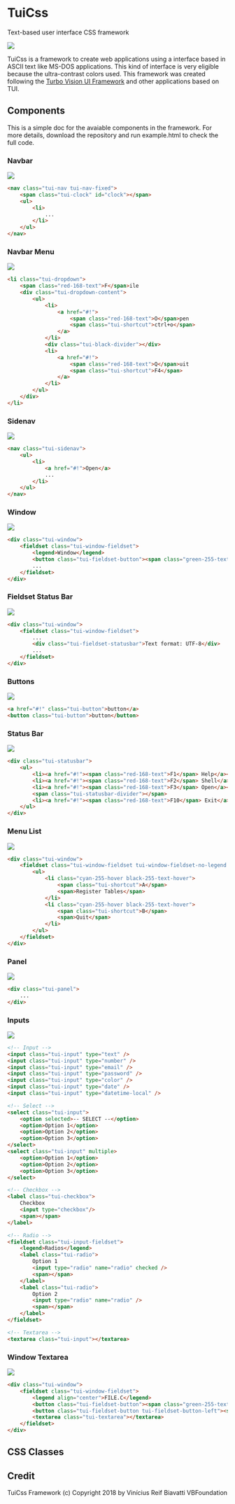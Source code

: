 # TuiCss
Text-based user interface CSS framework

<img src="https://image.ibb.co/gdAYN9/tuiCSS.png"/>

TuiCss is a framework to create web applications using a interface based in ASCII text like MS-DOS applications. This kind of interface is very eligible because the ultra-contrast colors used. This framework was created following the <a href="https://en.wikipedia.org/wiki/Turbo_Vision">Turbo Vision UI Framework</a> and other applications based on TUI. 

## Components

This is a simple doc for the avaiable components in the framework. For more details, download the repository and run example.html to check the full code.

### Navbar
<img src="https://image.ibb.co/fACzUp/tui_nav.png"/>

```html
<nav class="tui-nav tui-nav-fixed">
    <span class="tui-clock" id="clock"></span>
    <ul>
        <li>
            ...
        </li>
    </ul>
</nav>
```

### Navbar Menu
<img src="https://image.ibb.co/kv0Tpp/tui_menu.png"/>

```html
<li class="tui-dropdown">
    <span class="red-168-text">F</span>ile
    <div class="tui-dropdown-content">
        <ul>
            <li>
                <a href="#!">
                    <span class="red-168-text">O</span>pen
                    <span class="tui-shortcut">ctrl+o</span>
                </a>
            </li>
            <div class="tui-black-divider"></div>
            <li>
                <a href="#!">
                    <span class="red-168-text">Q</span>uit
                    <span class="tui-shortcut">F4</span>
                </a>
            </li>
        </ul>
    </div>
</li>
```

### Sidenav
<img src="https://image.ibb.co/ci06aU/tui_sidenav.png"/>

```html
<nav class="tui-sidenav">
    <ul>
        <li>
            <a href="#!">Open</a>
            ...
        </li>
    </ul>
</nav>
```

### Window
<img src="https://image.ibb.co/jcRMs9/tui_window.png"/>

```html
<div class="tui-window">
    <fieldset class="tui-window-fieldset">
        <legend>Window</legend>
        <button class="tui-fieldset-button"><span class="green-255-text">■</span></button>
        ...
    </fieldset>
</div>
```

### Fieldset Status Bar
<img src="https://image.ibb.co/grD4ep/tui_fieldset_statusbar.png"/>

```html
<div class="tui-window">
    <fieldset class="tui-window-fieldset">
        ...
        <div class="tui-fieldset-statusbar">Text format: UTF-8</div>
        ...
    </fieldset>
</div>
```

### Buttons
<img src="https://image.ibb.co/dqaLkU/tui_buttons.png" />

```html
<a href="#!" class="tui-button">button</a>
<button class="tui-button">button</button>
```

### Status Bar
<img src="https://image.ibb.co/egTHX9/tui_statusbar.png" />

```html
<div class="tui-statusbar">
    <ul>
        <li><a href="#!"><span class="red-168-text">F1</span> Help</a></li>
        <li><a href="#!"><span class="red-168-text">F2</span> Shell</a></li>
        <li><a href="#!"><span class="red-168-text">F3</span> Open</a></li>
        <span class="tui-statusbar-divider"></span>
        <li><a href="#!"><span class="red-168-text">F10</span> Exit</a></li>
    </ul>
</div>
```

### Menu List
<img src="https://image.ibb.co/ihphX9/tui_menu_list.png" />

```html
<div class="tui-window">
    <fieldset class="tui-window-fieldset tui-window-fieldset-no-legend tui-border-solid">
        <ul>
            <li class="cyan-255-hover black-255-text-hover">
                <span class="tui-shortcut">A</span>
                <span>Register Tables</span>
            </li>
            <li class="cyan-255-hover black-255-text-hover">
                <span class="tui-shortcut">B</span>
                <span>Quit</span>
            </li>
        </ul>
    </fieldset>
</div>
```

### Panel
<img src="https://image.ibb.co/dapGs9/tui_panel.png" />

```html
<div class="tui-panel">
    ...
</div>
```

### Inputs
<img src="https://image.ibb.co/fCRFKp/tui_inputs.png" />

```html
<!-- Input -->
<input class="tui-input" type="text" />
<input class="tui-input" type="number" />
<input class="tui-input" type="email" />
<input class="tui-input" type="password" />
<input class="tui-input" type="color" />
<input class="tui-input" type="date" />
<input class="tui-input" type="datetime-local" />

<!-- Select -->
<select class="tui-input">
    <option selected>-- SELECT --</option>
    <option>Option 1</option>
    <option>Option 2</option>
    <option>Option 3</option>
</select>
<select class="tui-input" multiple>
    <option>Option 1</option>
    <option>Option 2</option>
    <option>Option 3</option>
</select>

<!-- Checkbox -->
<label class="tui-checkbox">
    Checkbox
    <input type="checkbox"/>
    <span></span>
</label>

<!-- Radio -->
<fieldset class="tui-input-fieldset">
    <legend>Radios</legend>
    <label class="tui-radio">
        Option 1
        <input type="radio" name="radio" checked />
        <span></span>
    </label>
    <label class="tui-radio">
        Option 2
        <input type="radio" name="radio" />
        <span></span>
    </label>
</fieldset>

<!-- Textarea -->
<textarea class="tui-input"></textarea>
```

### Window Textarea
<img src="https://image.ibb.co/gzkxX9/tui_win_textarea.png" />

```html
<div class="tui-window">
    <fieldset class="tui-window-fieldset">
        <legend align="center">FILE.C</legend>
        <button class="tui-fieldset-button"><span class="green-255-text">↑</span></button>
        <button class="tui-fieldset-button tui-fieldset-button-left"><span class="green-255-text">■</span></button>
        <textarea class="tui-textarea"></textarea>
    </fieldset>
</div>
```

## CSS Classes

## Credit
TuiCss Framework (c) Copyright 2018
by Vinícius Reif Biavatti
VBFoundation
